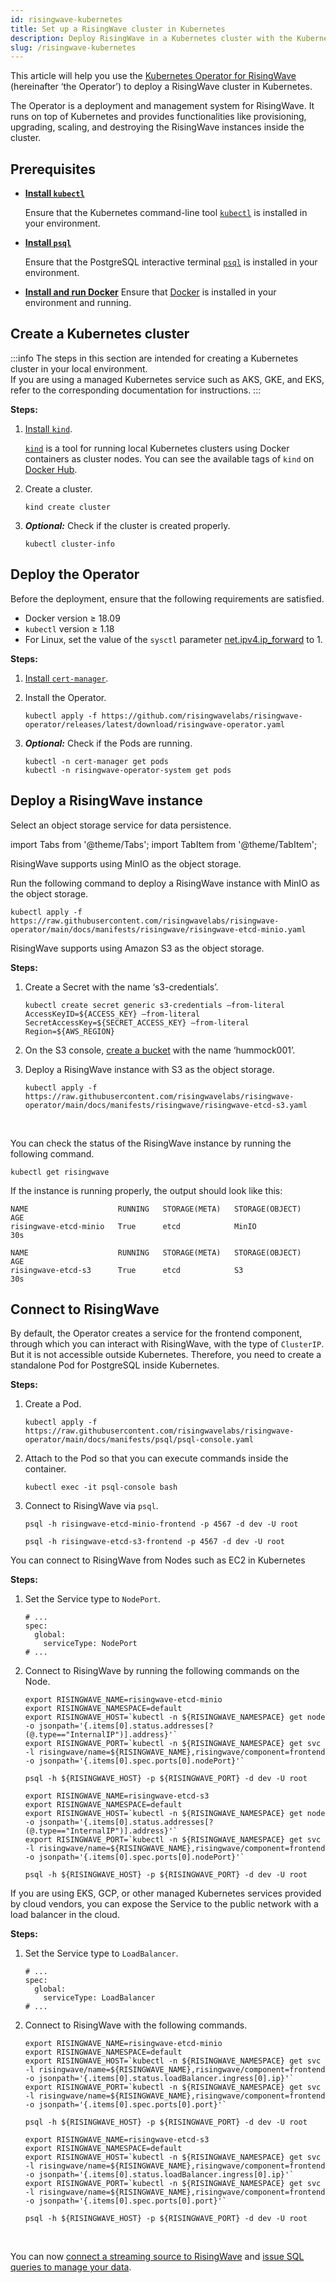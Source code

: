 ```yaml
---
id: risingwave-kubernetes
title: Set up a RisingWave cluster in Kubernetes
description: Deploy RisingWave in a Kubernetes cluster with the Kubernetes Operator for RisingWave.
slug: /risingwave-kubernetes
---
```


<head>
  <link rel="canonical" href="https://docs.risingwave.com/docs/current/risingwave-kubernetes/" />
</head>

This article will help you use the [Kubernetes Operator for RisingWave](https://github.com/risingwavelabs/risingwave-operator) (hereinafter ‘the Operator’) to deploy a RisingWave cluster in Kubernetes.

The Operator is a deployment and management system for RisingWave. It runs on top of Kubernetes and provides functionalities like provisioning, upgrading, scaling, and destroying the RisingWave instances inside the cluster.

## Prerequisites

- **[Install `kubectl`](http://pwittrock.github.io/docs/tasks/tools/install-kubectl/)**

  Ensure that the Kubernetes command-line tool [`kubectl`](https://kubernetes.io/docs/reference/kubectl/) is installed in your environment.

- **[Install `psql`](https://www.postgresql.org/download/)**

  Ensure that the PostgreSQL interactive terminal [`psql`](https://www.postgresql.org/docs/current/app-psql.html) is installed in your environment.

- **[Install and run Docker](https://docs.docker.com/get-docker/)**
  Ensure that [Docker](https://docs.docker.com/desktop/) is installed in your environment and running.

## Create a Kubernetes cluster

:::info
The steps in this section are intended for creating a Kubernetes cluster in your local environment.<br/>If you are using a managed Kubernetes service such as AKS, GKE, and EKS, refer to the corresponding documentation for instructions.
:::

**Steps:**

1. [Install `kind`](https://kind.sigs.k8s.io/docs/user/quick-start#installation).

   [`kind`](https://kind.sigs.k8s.io/) is a tool for running local Kubernetes clusters using Docker containers as cluster nodes. You can see the available tags of `kind` on [Docker Hub](https://hub.docker.com/r/kindest/node/tags).

1. Create a cluster.

   ```shell
   kind create cluster
   ```

1. **_Optional:_** Check if the cluster is created properly.

   ```shell
   kubectl cluster-info
   ```

## Deploy the Operator

Before the deployment, ensure that the following requirements are satisfied.

- Docker version ≥ 18.09
- `kubectl` version ≥ 1.18
- For Linux, set the value of the `sysctl` parameter [net.ipv4.ip_forward](https://linuxconfig.org/how-to-turn-on-off-ip-forwarding-in-linux) to 1.

**Steps:**

1. [Install `cert-manager`](https://cert-manager.io/docs/installation/).

1. Install the Operator.

   ```shell
   kubectl apply -f https://github.com/risingwavelabs/risingwave-operator/releases/latest/download/risingwave-operator.yaml
   ```

1. **_Optional:_** Check if the Pods are running.

   ```shell
   kubectl -n cert-manager get pods
   kubectl -n risingwave-operator-system get pods
   ```

## Deploy a RisingWave instance

Select an object storage service for data persistence.

import Tabs from '@theme/Tabs';
import TabItem from '@theme/TabItem';

<Tabs groupId="storage_selection">
<TabItem value="minio" label="etcd+MinIO">

RisingWave supports using MinIO as the object storage.

Run the following command to deploy a RisingWave instance with MinIO as the object storage.

```shell
kubectl apply -f https://raw.githubusercontent.com/risingwavelabs/risingwave-operator/main/docs/manifests/risingwave/risingwave-etcd-minio.yaml
```

</TabItem>
<TabItem value="s3" label="etcd+S3">

RisingWave supports using Amazon S3 as the object storage.

**Steps:**

1. Create a Secret with the name ‘s3-credentials’.

   ```shell
   kubectl create secret generic s3-credentials —from-literal AccessKeyID=${ACCESS_KEY} —from-literal SecretAccessKey=${SECRET_ACCESS_KEY} —from-literal Region=${AWS_REGION}
   ```

1. On the S3 console, [create a bucket](https://docs.aws.amazon.com/AmazonS3/latest/userguide/create-bucket-overview.html) with the name ‘hummock001’.

1. Deploy a RisingWave instance with S3 as the object storage.

   ```shell
   kubectl apply -f https://raw.githubusercontent.com/risingwavelabs/risingwave-operator/main/docs/manifests/risingwave/risingwave-etcd-s3.yaml
   ```

</TabItem>
</Tabs>

<br />

You can check the status of the RisingWave instance by running the following command.

```shell
kubectl get risingwave
```

If the instance is running properly, the output should look like this:

<Tabs groupId="storage_selection">
<TabItem value="minio" label="etcd+MinIO">

```
NAME                    RUNNING   STORAGE(META)   STORAGE(OBJECT)   AGE
risingwave-etcd-minio   True      etcd            MinIO             30s
```

</TabItem>
<TabItem value="s3" label="etcd+S3">

```
NAME                    RUNNING   STORAGE(META)   STORAGE(OBJECT)   AGE
risingwave-etcd-s3      True      etcd            S3                30s
```

</TabItem>
</Tabs>

## Connect to RisingWave

<Tabs>
<TabItem value="clusterip" label="ClusterIP">

By default, the Operator creates a service for the frontend component, through which you can interact with RisingWave, with the type of `ClusterIP`. But it is not accessible outside Kubernetes. Therefore, you need to create a standalone Pod for PostgreSQL inside Kubernetes.

**Steps:**

1. Create a Pod.

   ```shell
   kubectl apply -f https://raw.githubusercontent.com/risingwavelabs/risingwave-operator/main/docs/manifests/psql/psql-console.yaml
   ```

1. Attach to the Pod so that you can execute commands inside the container.

   ```shell
   kubectl exec -it psql-console bash
   ```

1. Connect to RisingWave via `psql`.
   <Tabs groupId="storage_selection">
   <TabItem value="minio" label="etcd+MinIO">

   ```shell
   psql -h risingwave-etcd-minio-frontend -p 4567 -d dev -U root
   ```

   </TabItem>
   <TabItem value="s3" label="etcd+S3">

   ```shell
   psql -h risingwave-etcd-s3-frontend -p 4567 -d dev -U root
   ```

   </TabItem>
   </Tabs>

</TabItem>
<TabItem value="nodeport" label="NodePort" >

You can connect to RisingWave from Nodes such as EC2 in Kubernetes

**Steps:**

1. Set the Service type to `NodePort`.

   ```
   # ...
   spec:
     global:
       serviceType: NodePort
   # ...
   ```

1. Connect to RisingWave by running the following commands on the Node.
   <Tabs groupId="storage_selection">
   <TabItem value="minio" label="etcd+MinIO">

   ```shell
   export RISINGWAVE_NAME=risingwave-etcd-minio
   export RISINGWAVE_NAMESPACE=default
   export RISINGWAVE_HOST=`kubectl -n ${RISINGWAVE_NAMESPACE} get node -o jsonpath='{.items[0].status.addresses[?(@.type=="InternalIP")].address}'`
   export RISINGWAVE_PORT=`kubectl -n ${RISINGWAVE_NAMESPACE} get svc -l risingwave/name=${RISINGWAVE_NAME},risingwave/component=frontend -o jsonpath='{.items[0].spec.ports[0].nodePort}'`

   psql -h ${RISINGWAVE_HOST} -p ${RISINGWAVE_PORT} -d dev -U root
   ```

   </TabItem>
   <TabItem value="s3" label="etcd+S3">

   ```shell
   export RISINGWAVE_NAME=risingwave-etcd-s3
   export RISINGWAVE_NAMESPACE=default
   export RISINGWAVE_HOST=`kubectl -n ${RISINGWAVE_NAMESPACE} get node -o jsonpath='{.items[0].status.addresses[?(@.type=="InternalIP")].address}'`
   export RISINGWAVE_PORT=`kubectl -n ${RISINGWAVE_NAMESPACE} get svc -l risingwave/name=${RISINGWAVE_NAME},risingwave/component=frontend -o jsonpath='{.items[0].spec.ports[0].nodePort}'`

   psql -h ${RISINGWAVE_HOST} -p ${RISINGWAVE_PORT} -d dev -U root
   ```

   </TabItem>
   </Tabs>

</TabItem>
<TabItem value="loadbalancer" label="LoadBalancer">

If you are using EKS, GCP, or other managed Kubernetes services provided by cloud vendors, you can expose the Service to the public network with a load balancer in the cloud.

**Steps:**

1. Set the Service type to `LoadBalancer`.

   ```
   # ...
   spec:
     global:
       serviceType: LoadBalancer
   # ...
   ```

1. Connect to RisingWave with the following commands.
   <Tabs groupId="storage_selection">
   <TabItem value="minio" label="etcd+MinIO">

   ```shell
   export RISINGWAVE_NAME=risingwave-etcd-minio
   export RISINGWAVE_NAMESPACE=default
   export RISINGWAVE_HOST=`kubectl -n ${RISINGWAVE_NAMESPACE} get svc -l risingwave/name=${RISINGWAVE_NAME},risingwave/component=frontend -o jsonpath='{.items[0].status.loadBalancer.ingress[0].ip}'`
   export RISINGWAVE_PORT=`kubectl -n ${RISINGWAVE_NAMESPACE} get svc -l risingwave/name=${RISINGWAVE_NAME},risingwave/component=frontend -o jsonpath='{.items[0].spec.ports[0].port}'`

   psql -h ${RISINGWAVE_HOST} -p ${RISINGWAVE_PORT} -d dev -U root
   ```

   </TabItem>
   <TabItem value="s3" label="etcd+S3">

   ```shell
   export RISINGWAVE_NAME=risingwave-etcd-s3
   export RISINGWAVE_NAMESPACE=default
   export RISINGWAVE_HOST=`kubectl -n ${RISINGWAVE_NAMESPACE} get svc -l risingwave/name=${RISINGWAVE_NAME},risingwave/component=frontend -o jsonpath='{.items[0].status.loadBalancer.ingress[0].ip}'`
   export RISINGWAVE_PORT=`kubectl -n ${RISINGWAVE_NAMESPACE} get svc -l risingwave/name=${RISINGWAVE_NAME},risingwave/component=frontend -o jsonpath='{.items[0].spec.ports[0].port}'`

   psql -h ${RISINGWAVE_HOST} -p ${RISINGWAVE_PORT} -d dev -U root
   ```

   </TabItem>
   </Tabs>

</TabItem>
</Tabs>

<br />

You can now [connect a streaming source to RisingWave](sql/commands/sql-create-source.md) and [issue SQL queries to manage your data](risingwave-sql-101.md).
